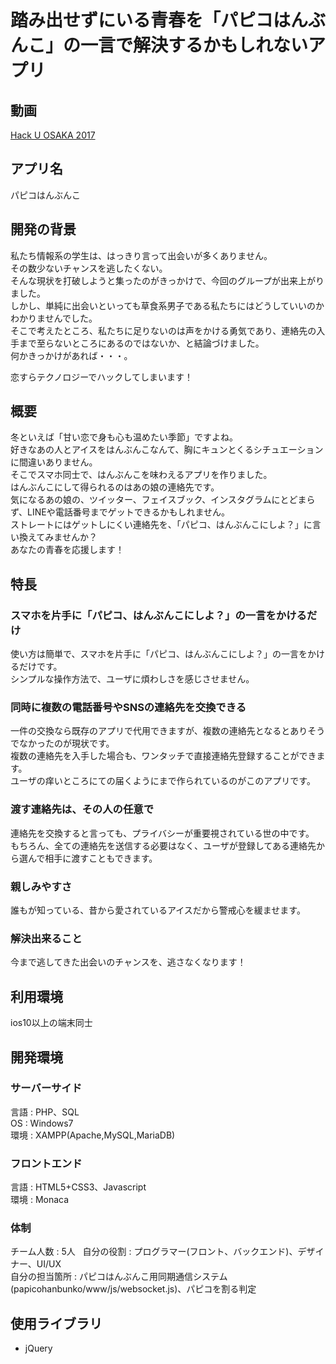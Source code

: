 # 踏み出せずにいる青春を「パピコはんぶんこ」の一言で解決するかもしれないアプリ

## 動画
[Hack U OSAKA 2017](https://drive.google.com/file/d/12vGwY4W1YOOgrVPYIKncChFOzQ-ZLr30/view?usp=sharing)
## アプリ名
パピコはんぶんこ
## 開発の背景
私たち情報系の学生は、はっきり言って出会いが多くありません。  
その数少ないチャンスを逃したくない。  
そんな現状を打破しようと集ったのがきっかけで、今回のグループが出来上がりました。  
しかし、単純に出会いといっても草食系男子である私たちにはどうしていいのかわかりませんでした。  
そこで考えたところ、私たちに足りないのは声をかける勇気であり、連絡先の入手まで至らないところにあるのではないか、と結論づけました。  
何かきっかけがあれば・・・。  
  
恋すらテクノロジーでハックしてしまいます！

## 概要
冬といえば「甘い恋で身も心も温めたい季節」ですよね。  
好きなあの人とアイスをはんぶんこなんて、胸にキュンとくるシチュエーションに間違いありません。  
そこでスマホ同士で、はんぶんこを味わえるアプリを作りました。  
はんぶんこにして得られるのはあの娘の連絡先です。  
気になるあの娘の、ツイッター、フェイスブック、インスタグラムにとどまらず、LINEや電話番号までゲットできるかもしれません。  
ストレートにはゲットしにくい連絡先を、「パピコ、はんぶんこにしよ？」に言い換えてみませんか？  
あなたの青春を応援します！
## 特長
### スマホを片手に「パピコ、はんぶんこにしよ？」の一言をかけるだけ
使い方は簡単で、スマホを片手に「パピコ、はんぶんこにしよ？」の一言をかけるだけです。  
シンプルな操作方法で、ユーザに煩わしさを感じさせません。
### 同時に複数の電話番号やSNSの連絡先を交換できる
一件の交換なら既存のアプリで代用できますが、複数の連絡先となるとありそうでなかったのが現状です。  
複数の連絡先を入手した場合も、ワンタッチで直接連絡先登録することができます。  
ユーザの痒いところにての届くようにまで作られているのがこのアプリです。
### 渡す連絡先は、その人の任意で
連絡先を交換すると言っても、プライバシーが重要視されている世の中です。  
もちろん、全ての連絡先を送信する必要はなく、ユーザが登録してある連絡先から選んで相手に渡すこともできます。  
### 親しみやすさ
誰もが知っている、昔から愛されているアイスだから警戒心を緩ませます。  
### 解決出来ること
今まで逃してきた出会いのチャンスを、逃さなくなります！

## 利用環境
ios10以上の端末同士  
## 開発環境
### サーバーサイド
言語 : PHP、SQL  
OS : Windows7  
環境 : XAMPP(Apache,MySQL,MariaDB)
### フロントエンド
言語 : HTML5+CSS3、Javascript  
環境 : Monaca
### 体制
チーム人数 : 5人  
自分の役割 : プログラマー(フロント、バックエンド)、デザイナー、UI/UX  
自分の担当箇所 : パピコはんぶんこ用同期通信システム(papicohanbunko/www/js/websocket.js)、パピコを割る判定
## 使用ライブラリ
* jQuery
